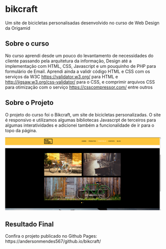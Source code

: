 # bikcraft
Um site de bicicletas personalisadas desenvolvido no curso de Web Design da Origamid

## Sobre o curso
No curso aprendi desde um pouco do levantamento de necessidades do cliente passando pela arquitetura da informação, Design até a implementação com HTML, CSS, Javascript e um pouquinho de PHP para formulário de Email.
Aprendi ainda a validr código HTML e CSS com os serviços da W3C https://validator.w3.org/ para HTML e http://jigsaw.w3.org/css-validator/ para o CSS, e comprimir arquivos CSS para otimização com o serviço https://csscompressor.com/ entre outros

## Sobre o Projeto
O projeto do curso foi o Bikcraft, um site de bicicletas personalizadas.
O site é responsivo e utilizamos algumas bibliotecas Javascrpt de terceiros para algumas interatividades e
adicionei também a funcionalidade de ir para o topo da página.

![Captura Bikcraft](/captura-bikcraft.png)

## Resultado Final
Confira o projeto publicado no Github Pages: https://andersonmendes567/github.io/bikcraft/
